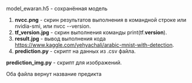 model_ewaran.h5 - сохранённая модель

1. **nvcc.png** - cкрин результатов выполнения в командной строке или nvidia-smi, или nvcc --version.
2. **tf_version.jpg** - скрин выполнения команды print(tf.__version__).
3. **result.jpg** - вывод выполнения кода https://www.kaggle.com/yehyachali/arabic-mnist-with-detection.
4. **prediction.py** - скрипт на данных из .csv файла.

**prediction_img.py** - скрипт для изображений.

Оба файла вернут название предикта 
